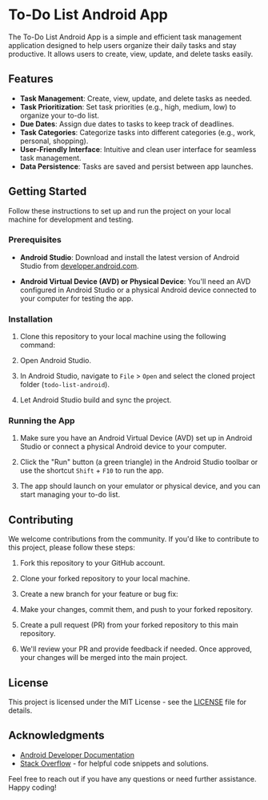# To-Do List Android App

The To-Do List Android App is a simple and efficient task management application designed to help users organize their daily tasks and stay productive. It allows users to create, view, update, and delete tasks easily.

## Features

- **Task Management**: Create, view, update, and delete tasks as needed.
- **Task Prioritization**: Set task priorities (e.g., high, medium, low) to organize your to-do list.
- **Due Dates**: Assign due dates to tasks to keep track of deadlines.
- **Task Categories**: Categorize tasks into different categories (e.g., work, personal, shopping).
- **User-Friendly Interface**: Intuitive and clean user interface for seamless task management.
- **Data Persistence**: Tasks are saved and persist between app launches.

## Getting Started

Follow these instructions to set up and run the project on your local machine for development and testing.

### Prerequisites

- **Android Studio**: Download and install the latest version of Android Studio from [developer.android.com](https://developer.android.com/studio).

- **Android Virtual Device (AVD) or Physical Device**: You'll need an AVD configured in Android Studio or a physical Android device connected to your computer for testing the app.

### Installation

1. Clone this repository to your local machine using the following command:

2. Open Android Studio.

3. In Android Studio, navigate to `File` > `Open` and select the cloned project folder (`todo-list-android`).

4. Let Android Studio build and sync the project.

### Running the App

1. Make sure you have an Android Virtual Device (AVD) set up in Android Studio or connect a physical Android device to your computer.

2. Click the "Run" button (a green triangle) in the Android Studio toolbar or use the shortcut `Shift` + `F10` to run the app.

3. The app should launch on your emulator or physical device, and you can start managing your to-do list.

## Contributing

We welcome contributions from the community. If you'd like to contribute to this project, please follow these steps:

1. Fork this repository to your GitHub account.

2. Clone your forked repository to your local machine.

3. Create a new branch for your feature or bug fix:

4. Make your changes, commit them, and push to your forked repository.


5. Create a pull request (PR) from your forked repository to this main repository.

6. We'll review your PR and provide feedback if needed. Once approved, your changes will be merged into the main project.

## License

This project is licensed under the MIT License - see the [LICENSE](LICENSE) file for details.

## Acknowledgments

- [Android Developer Documentation](https://developer.android.com/)
- [Stack Overflow](https://stackoverflow.com/) - for helpful code snippets and solutions.

Feel free to reach out if you have any questions or need further assistance. Happy coding!
